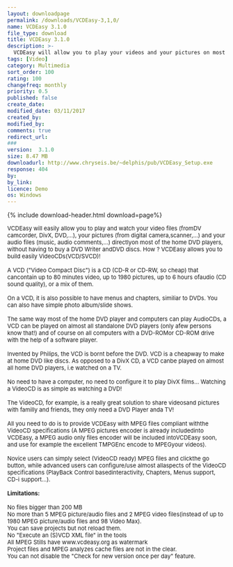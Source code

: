 ```yaml
---
layout: downloadpage
permalink: /downloads/VCDEasy-3,1,0/
name: VCDEasy 3.1.0
file_type: download
title: VCDEasy 3.1.0
description: >-
  VCDEasy will allow you to play your videos and your pictures on most of the home DVD Players
tags: [Video]
category: Multimedia
sort_order: 100
rating: 100
changefreq: monthly
priority: 0.5
published: false
create_date: 
modified_date: 03/11/2017
created_by: 
modified_by: 
comments: true
redirect_url: 
### 
version:  3.1.0
size: 8.47 MB
downloadurl: http://www.chryseis.be/~delphis/pub/VCDEasy_Setup.exe
response: 404
by: 
by_link: 
licence: Demo 
os: Windows
---
```


{% include download-header.html download=page%}

<p style="fix-download-text !important">
<p><font size="2"><p>VCDEasy will easily allow you to play and watch your video files (fromDV camcorder, DivX, DVD,...), your pictures (from digital camera,scanner,...) and your audio files (music, audio comments,...) directlyon most of the home DVD players, without having to buy a DVD Writer andDVD discs. How ? VCDEasy allows you to build easily VideoCDs(VCD/SVCD)! <br />
<br />
A VCD ("Video Compact Disc") is a CD (CD-R or CD-RW, so cheap) that cancontain up to 80 minutes video, up to 1980 pictures, up to 6 hours ofaudio (CD sound quality), or a mix of them. <br />
<br />
On a VCD, it is also possible to have menus and chapters, similiar to DVDs. You can also have simple photo album/slide shows. <br />
<br />
The same way most of the home DVD player and computers can play AudioCDs, a VCD can be played on almost all standalone DVD players (only afew persons know that!) and of course on all computers with a DVD-ROMor CD-ROM drive with the help of a software player.<br />
<br />
Invented by Philips, the VCD is bornt before the DVD. VCD is a cheapway to make at home DVD like discs. As opposed to a DivX CD, a VCD canbe played on almost all home DVD players, i.e watched on a TV. <br />
<br />
No need to have a computer, no need to configure it to play DivX films... Watching a VideoCD is as simple as watching a DVD! <br />
<br />
The VideoCD, for example, is a really great solution to share videosand pictures with familly and friends, they only need a DVD Player anda TV!<br />
<br />
All you need to do is to provide VCDEasy with MPEG files compliant withthe VideoCD specifications (A MPEG pictures encoder is already includedinto VCDEasy, a MPEG audio only files encoder will be included intoVCDEasy soon, and use for example the excellent TMPGEnc encode to MPEGyour videos). <br />
<br />
Novice users can simply select (VideoCD ready) MPEG files and clickthe go button, while advanced users can configure/use almost allaspects of the VideoCD specifications (PlayBack Control basedinteractivity, Chapters, Menus support, CD-i support...).<br />
<br />
<span><strong>Limitations:</strong></span><br />
<br />
No files bigger than 200 MB<br />
No more than 5 MPEG picture/audio files and 2 MPEG video files(instead of up to 1980 MPEG picture/audio files and 98 Video Max).<br />
You can save projects but not reload them.<br />
No "Execute an (S)VCD XML file" in the tools<br />
All MPEG Stills have www.vcdeasy.org as watermark<br />
Project files and MPEG analyzes cache files are not in the clear.<br />
You can not disable the "Check for new version once per day" feature.</p></p></p>
